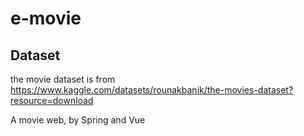 # e-movie
## Dataset
the movie dataset is from https://www.kaggle.com/datasets/rounakbanik/the-movies-dataset?resource=download

A movie web, by Spring and Vue
